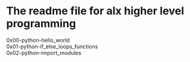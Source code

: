 # The readme file for alx higher level programming

0x00-python-hello_world  
0x01-python-if_else_loops_functions  
0x02-python-import_modules
